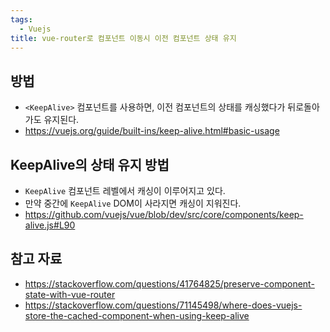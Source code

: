 ```yaml
---
tags:
  - Vuejs
title: vue-router로 컴포넌트 이동시 이전 컴포넌트 상태 유지
---
```



## 방법

- `<KeepAlive>` 컴포넌트를 사용하면, 이전 컴포넌트의 상태를 캐싱했다가 뒤로돌아가도 유지된다.
- https://vuejs.org/guide/built-ins/keep-alive.html#basic-usage

## KeepAlive의 상태 유지 방법

- `KeepAlive` 컴포넌트 레벨에서 캐싱이 이루어지고 있다.
- 만약 중간에 `KeepAlive` DOM이 사라지면 캐싱이 지워진다.
- https://github.com/vuejs/vue/blob/dev/src/core/components/keep-alive.js#L90

## 참고 자료

- https://stackoverflow.com/questions/41764825/preserve-component-state-with-vue-router
- https://stackoverflow.com/questions/71145498/where-does-vuejs-store-the-cached-component-when-using-keep-alive
